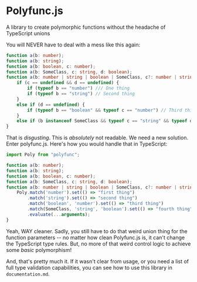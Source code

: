 # Polyfunc.js
 A library to create polymorphic functions without the headache of TypeScript unions

You will NEVER have to deal with a mess like this again:
```typescript
function a(b: number);
function a(b: string);
function a(b: boolean, c: number);
function a(b: SomeClass, c: string, d: boolean);
function a(b: number | string | boolean | SomeClass, c?: number | string, d?: boolean) {
    if (c == undefined && d == undefined) {
        if (typeof b == "number") /// One thing
        if (typeof b == "string") // Second thing
    }
    else if (d == undefined) {
        if (typeof b == "boolean" && typeof c == "number") // Third thing
    }
    else if (b instanceof SomeClass && typeof c == "string" && typeof d == "boolean") // Fourth thing
}
```

That is _disgusting_. This is *absolutely* not readable. We need a new solution.
Enter polyfunc.js. Here's how you would handle that in TypeScript:

```typescript
import Poly from "polyfunc";

function a(b: number);
function a(b: string);
function a(b: boolean, c: number);
function a(b: SomeClass, c: string, d: boolean);
function a(b: number | string | boolean | SomeClass, c?: number | string, d?: boolean) {
    Poly.match('number').set(() => "first thing")
        .match('string').set(() => "second thing")
        .match('boolean', 'number').set(() => "third thing")
        .match(SomeClass, 'string', 'boolean').set(() => "fourth thing")
        .evaluate(...arguments);
}
```

Yeah, WAY cleaner. Sadly, you still have to do that weird union thing for the function parameters -- no matter how
clean Polyfunc.js is, it can't change the TypeScript type rules. But, no more of that weird control logic
to achieve some *basic* polymorphism!

And, that's pretty much it. If it wasn't clear from usage, or you need a list of full type validation capabilities,
you can see how to use this library in `documentation.md`.